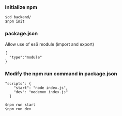 ### Initialize npm
```
$cd backend/
$npm init
```
### package.json
Allow use of es6 module (import and export)
```
{
  "type":"module"
}
```
### Modify the npm run command in package.json
```
"scripts": {
    "start": "node index.js",
    "dev": "nodemon index.js"
  }

$npm run start
$npm run dev
```
